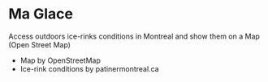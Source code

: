 # Ma Glace
Access outdoors ice-rinks conditions in Montreal and show them on a Map (Open Street Map)

- Map by OpenStreetMap
- Ice-rink conditions by patinermontreal.ca
